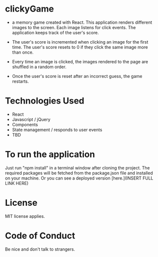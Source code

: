 # clickyGame

* a memory game created with React. This application renders different images to the screen. Each image listens for click events.
The application keeps track of the user's score. 

* The user's score is incremented when clicking an image for the first time. The user's score resets to 0 if they click the same image more than once.

* Every time an image is clicked, the images rendered to the page are shuffled in a random order.

* Once the user's score is reset after an incorrect guess, the game restarts.

# Technologies Used
* React
* Javascript / jQuery
* Components
* State management / responds to user events
* TBD

# To run the application
Just run "npm install" in a terminal window after cloning the project. The required packages will be fetched from the package.json file and installed on your machine. Or you can see a deployed version [here.](INSERT FULL LINK HERE)

# License
MIT license applies.

# Code of Conduct
Be nice and don't talk to strangers.
